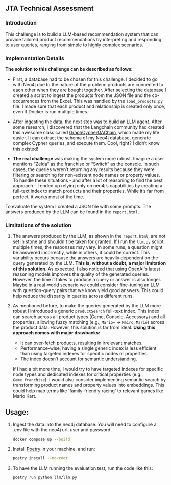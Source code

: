 ## JTA Technical Assessment

  

### Introduction


This challenge is to build a LLM-based recommendation system that can provide tailored product recommendations by interpreting and responding to user queries, ranging from simple to highly complex scenarios.

### Implementation Details

**The solution to this challenge can be described as follows:**

-   First, a database had to be chosen for this challenge. I decided to go with Neo4j due to the nature of the problem: products are connected to each other when they are bought together. After selecting the database I created a script to ingest the products from the JSON file and the co-occurrences from the Excel. This was handled by the `load_products.py` file. I made sure that each product and relationship is created only once, even if Docker is run multiple times.
    
-   After ingesting the data, the next step was to build an LLM agent. After some research, I discovered that the Langchain community had created this awesome class called [GraphCypherQAChain](https://python.langchain.com/api_reference/community/chains/langchain_community.chains.graph_qa.cypher.GraphCypherQAChain.html), which made my life easier. It can extract the schema of my Neo4j database, generate complex Cypher queries, and execute them. Cool, right? I didn’t  know this existed!
    
-   **The real challenge** was making the system more robust. Imagine a user mentions “Zelda” as the franchise or “Switch” as the console. In such cases, the queries weren’t returning any results because they were filtering or searching for non-existent node names or property values. To handle these situations - and after a lot of reasoning to find the best approach - I ended up relying only on neo4j’s capabilities by creating a full-text index to match products and their properties. While it’s far from perfect, it works most of the time.
    
To evaluate the system I created a JSON file with some prompts. The answers produced by the LLM can be found in the `report.html`. 


### Limitations of the solution

1. The answers produced by the LLM, as shown in the `report.html`, are not set in stone and shouldn't be taken for granted. If I run the `llm.py` script multiple times, the responses may vary. In some runs, a question might be answered incorrectly, while in others, it could be correct. This variability occurs because the answers are heavily dependent on the query generated by the LLM. **This is, without a doubt, a major limitation of this solution**. As expected, I also noticed that using OpenAI's latest reasoning models improves the quality of the generated queries. However, the time it takes to produce a query or answer is also longer. Maybe in a real-world scenario we could consider fine-tuning an LLM with question-query pairs that we know yield good answers. This could help reduce the disparity in queries across different runs.
2. As mentioned before, to make the queries generated by the LLM more robust I introduced a generic `productSearch` full-text index. This index can search across all product types (Game, Console, Accessory) and all properties, allowing fuzzy matching (e.g., `Mario~` → `Mairo`, `Marió`) across the product data. However, this solution is far from ideal. **Using this approach comes with major drawbacks:**
	- It can over-fetch products, resulting in irrelevant matches.
	- Performance-wise, having a single generic index is less efficient than using targeted indexes for specific nodes or properties.
	- The index doesn’t account for semantic understanding.
    
    If I had a bit more time, I would try to have targeted indexes for specific node types and dedicated indexes for critical properties (e.g., `Game.franchise`). I would also consider implementing semantic search by transforming product names and property values into embeddings. This could help map terms like 'family-friendly racing' to relevant games like Mario Kart.

## Usage:

1. Ingest the data into the neo4j database. You will need to configure a .env file with the neo4j url, user and password.

	```bash
	docker compose up --build
	```

2. Install [Poetry](https://python.langchain.com/api_reference/community/chains/langchain_community.chains.graph_qa.cypher.GraphCypherQAChain.html) in your machine, and run:
	```bash
	poetry install --no-root
	```
3. To have the LLM running the evaluation test, run the code like this:
	```bash
	poetry run python llm/llm.py 
	```